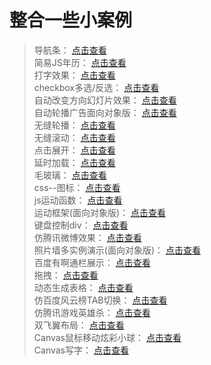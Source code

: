 # 整合一些小案例
> 导航条： [点击查看](https://zhouyijieqm.github.io/Case/导航条.html)  
> 简易JS年历： [点击查看](https://zhouyijieqm.github.io/Case/简易JS年历.html)  
> 打字效果： [点击查看](https://zhouyijieqm.github.io/Case/打字机效果.html)  
> checkbox多选/反选： [点击查看](https://zhouyijieqm.github.io/Case/checkbox.html)  
> 自动改变方向幻灯片效果： [点击查看](https://zhouyijieqm.github.io/Case/自动改变方向幻灯片效果.html)  
> 自动轮播广告面向对象版： [点击查看](https://zhouyijieqm.github.io/Case/自动轮播广告面向对象版.html)  
> 无缝轮播： [点击查看](https://zhouyijieqm.github.io/Case/无缝轮播(面向对象).html)  
> 无缝滚动： [点击查看](https://zhouyijieqm.github.io/Case/无缝滚动.html)  
> 点击展开： [点击查看](https://zhouyijieqm.github.io/Case/点击展开.html)  
> 延时加载： [点击查看](https://zhouyijieqm.github.io/Case/延时加载.html)  
> 毛玻璃： [点击查看](https://zhouyijieqm.github.io/Case/毛玻璃.html)  
> css--图标： [点击查看](https://zhouyijieqm.github.io/Case/css--图标.html)  
> js运动函数： [点击查看](https://zhouyijieqm.github.io/Case/js运动函数.html)  
> 运动框架(面向对象版)： [点击查看](https://zhouyijieqm.github.io/Case/运动框架(面向对象版).html)  
> 键盘控制div： [点击查看](https://zhouyijieqm.github.io/Case/键盘控制div.html)  
> 仿腾讯微博效果： [点击查看](https://zhouyijieqm.github.io/Case/仿腾讯微博效果.html)  
> 照片墙多实例演示(面向对象版)： [点击查看](https://zhouyijieqm.github.io/Case/照片墙多实例演示(面向对象版).html)  
> 百度有啊通栏展示： [点击查看](https://zhouyijieqm.github.io/Case/百度有啊通栏展示.html)  
> 拖拽： [点击查看](https://zhouyijieqm.github.io/Case/拖拽.html)  
> 动态生成表格： [点击查看](https://zhouyijieqm.github.io/Case/动态生成表格.html)  
> 仿百度风云榜TAB切换： [点击查看](https://zhouyijieqm.github.io/Case/仿百度风云榜TAB切换.html)  
> 仿腾讯游戏英雄杀： [点击查看](https://zhouyijieqm.github.io/Case/仿腾讯游戏英雄杀.html)  
> 双飞翼布局： [点击查看](https://zhouyijieqm.github.io/Case/双飞翼布局.html)  
> Canvas鼠标移动炫彩小球： [点击查看](https://zhouyijieqm.github.io/Case/Canvas鼠标移动炫彩小球.html)  
> Canvas写字： [点击查看](https://zhouyijieqm.github.io/Case/Canvas写字.html)  
  
